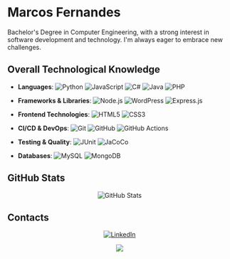 # Marcos Fernandes 

Bachelor's Degree in Computer Engineering, with a strong interest in software development and technology. I'm always eager to embrace new challenges.

## Overall Technological Knowledge

- **Languages**: ![Python](https://img.shields.io/badge/Python-3776AB?style=flat&logo=python&logoColor=white) ![JavaScript](https://img.shields.io/badge/JavaScript-F7DF1E?style=flat&logo=javascript&logoColor=black) ![C#](https://img.shields.io/badge/C%23-239120?style=flat) ![Java](https://img.shields.io/badge/Java-ED8B00?style=flat) ![PHP](https://img.shields.io/badge/PHP-777BB4?style=flat&logo=php&logoColor=white)


- **Frameworks & Libraries**: ![Node.js](https://img.shields.io/badge/Node.js-339933?style=flat&logo=node.js&logoColor=white) ![WordPress](https://img.shields.io/badge/WordPress-21759B?style=flat&logo=wordpress&logoColor=white) ![Express.js](https://img.shields.io/badge/Express.js-000000?style=flat)


- **Frontend Technologies**: ![HTML5](https://img.shields.io/badge/HTML5-E34F26?style=flat&logo=html5&logoColor=white) ![CSS3](https://img.shields.io/badge/CSS3-1572B6?style=flat&logo=css3&logoColor=white)


- **CI/CD & DevOps**: ![Git](https://img.shields.io/badge/Git-F05032?style=flat&logo=git&logoColor=white) ![GitHub](https://img.shields.io/badge/GitHub-181717?style=flat&logo=github&logoColor=white) ![GitHub Actions](https://img.shields.io/badge/GitHub%20Actions-2088FF?style=flat&logo=github-actions&logoColor=white)

- **Testing & Quality**: ![JUnit](https://img.shields.io/badge/JUnit-E33332?style=flat&logo=junit5&logoColor=white) ![JaCoCo](https://img.shields.io/badge/Code%20Coverage-JaCoCo-green?style=flat)


- **Databases**: ![MySQL](https://img.shields.io/badge/MySQL-4479A1?style=flat&logo=mysql&logoColor=white) ![MongoDB](https://img.shields.io/badge/MongoDB-4ea94b?style=flat&logo=mongodb&logoColor=white)


## GitHub Stats
<div align="center">
  
![GitHub Stats](https://github-readme-stats.vercel.app/api?username=MarcosAFFernandes&show_icons=true&theme=merko)

</div>

## Contacts
<div align="center">
  
[![LinkedIn](https://img.shields.io/badge/LinkedIn-0077B5?style=for-the-badge&logo=linkedin&logoColor=white)](https://www.linkedin.com/in/marcos-fernandes-334353373) 

![](https://komarev.com/ghpvc/?username=MarcosAFFernandes&style=for-the-badge&abbreviated=true)

</div>
